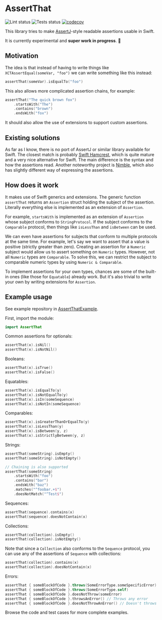 # AssertThat
![Lint status](https://github.com/jmp/assert-that/workflows/lint/badge.svg)
![Tests status](https://github.com/jmp/assert-that/workflows/tests/badge.svg)
[![codecov](https://codecov.io/gh/jmp/assert-that/branch/master/graph/badge.svg?token=P6HAB7OM3L)](https://codecov.io/gh/jmp/assert-that)

This library tries to make [AssertJ](https://assertj.github.io/doc/)-style readable assertions usable in Swift.

It is currently experimental and **super work in progress**. 🚧

## Motivation

The idea is that instead of having to write things like `XCTAssertEqual(someVar, "foo")` we can write
something like this instead:

```swift
assertThat(someVar).isEqualTo("foo")
```

This also allows more complicated assertion chains, for example:

```swift
assertThat("The quick brown fox")
    .startsWith("The")
    .contains("brown")
    .endsWith("fox")
```

It should also allow the use of extensions to support custom assertions.

## Existing solutions

As far as I know, there is no port of AssertJ or similar library available for Swift. The closest match is
probably [Swift Hamcrest](https://github.com/nschum/SwiftHamcrest), which is quite mature and a very
nice alternative for Swift. The main difference is the syntax and how the assertions read. Another
noteworthy project is [Nimble](https://github.com/Quick/Nimble), which also has slightly different way
of expressing the assertions. 

## How does it work

It makes use of Swift generics and extensions. The generic function `assertThat` returns an
`Assertion` struct holding the subject of the assertion. Literally everything else is implemented as
an extension of `Assertion`.

For example, `startsWith` is implemented as an extension of `Assertion` whose subject conforms to
`StringProtocol`. If the subject conforms to the `Comparable` protocol, then things like `isLessThan`
and `isBetween` can be used.

We can even have assertions for subjects that conform to multiple protocols at the same time.
For example, let's say we want to assert that a value is positive (strictly greater than zero). Creating
an assertion for a `Numeric` subject would allow us to assert something on `Numeric` types. However,
not all `Numeric` types are `Comparable`. To solve this, we can restrict the subject to comparable numeric
types by using `Numeric & Comparable`.

To implement assertions for your own types, chances are some of the built-in ones (like those for
`Equatable`) already work. But it's also trivial to write your own by writing extensions for
`Assertion`.

## Example usage

See example repository in [AssertThatExample](https://github.com/jmp/AssertThatExample).

First, import the module:

```swift
import AssertThat
```

Common assertions for optionals:

```swift
assertThat(x).isNil()
assertThat(x).isNotNil()
```

Booleans:

```swift
assertThat(x).isTrue()
assertThat(x).isFalse()
```

Equatables:

```swift
assertThat(x).isEqualTo(y)
assertThat(x).isNotEqualTo(y)
assertThat(x).isIn(someSequence)
assertThat(x).isNotIn(someSequence)
```

Comparables:

```swift
assertThat(x).isGreaterThanOrEqualTo(y)
assertThat(x).isLessThan(y)
assertThat(x).isBetween(y, z)
assertThat(x).isStrictlyBetween(y, z)
```

Strings:

```swift
assertThat(someString).isEmpty()
assertThat(someString).isNotEmpty()

// Chaining is also supported
assertThat(someString)
    .startsWith("foo")
    .contains("bar")
    .endsWith("baz")
    .matches("^foobar.+$")
    .doesNotMatch("^Test$")
```

Sequences:

```swift
assertThat(sequence).contains(x)
assertThat(sequence).doesNotContain(x)
```

Collections:

```swift
assertThat(collection).isEmpty()
assertThat(collection).isNotEmpty()
```

Note that since a `Collection` also conforms to the `Sequence` protocol,
you can use any of the assertions of `Sequence` with collections:

```swift
assertThat(collection).contains(x)
assertThat(collection).doesNotContain(x)
```

Errors:

```swift
assertThat { someBlockOfCode }.throws(SomeErrorType.someSpecificError)
assertThat { someBlockOfCode }.throws(SomeErrorType.self)
assertThat { someBlockOfCode }.doesNotThrow(someError)
assertThat { someBlockOfCode }.throwsAnError() // Throws any error
assertThat { someBlockOfCode }.doesNotThrowAnError() // Doesn't throws any error
```

Browse the code and test cases for more complete examples.
